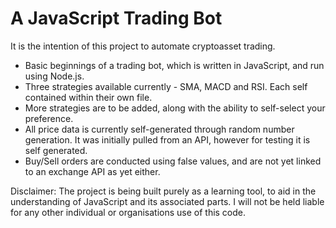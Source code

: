 # A JavaScript Trading Bot

It is the intention of this project to automate cryptoasset trading.

- Basic beginnings of a trading bot, which is written in JavaScript, and run using Node.js.
- Three strategies available currently - SMA, MACD and RSI.  Each self contained within their own file.
- More strategies are to be added, along with the ability to self-select your preference.
- All price data is currently self-generated through random number generation.  It was initially pulled from an API, however for testing it is self generated.
- Buy/Sell orders are conducted using false values, and are not yet linked to an exchange API as yet either.

Disclaimer: The project is being built purely as a learning tool, to aid in the understanding of JavaScript and its associated parts.  I will not be held liable for any other individual or organisations use of this code.
